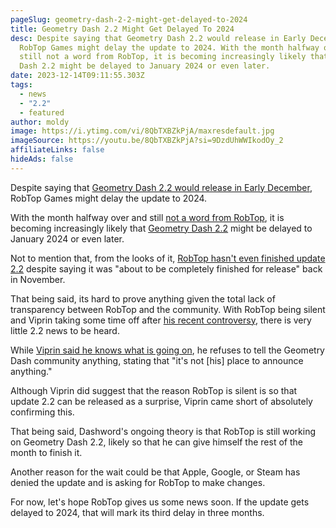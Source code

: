 ```yaml
---
pageSlug: geometry-dash-2-2-might-get-delayed-to-2024
title: Geometry Dash 2.2 Might Get Delayed To 2024
desc: Despite saying that Geometry Dash 2.2 would release in Early December,
  RobTop Games might delay the update to 2024. With the month halfway over and
  still not a word from RobTop, it is becoming increasingly likely that Geometry
  Dash 2.2 might be delayed to January 2024 or even later.
date: 2023-12-14T09:11:55.303Z
tags:
  - news
  - "2.2"
  - featured
author: moldy
image: https://i.ytimg.com/vi/8QbTXBZkPjA/maxresdefault.jpg
imageSource: https://youtu.be/8QbTXBZkPjA?si=9DzdUhWWIkodOy_2
affiliateLinks: false
hideAds: false
---
```

Despite saying that [Geometry Dash 2.2 would release in Early December](/posts/geometry-dash-2-2-is-finished-release-scheduled-for-early-december/), RobTop Games might delay the update to 2024.

With the month halfway over and still [not a word from RobTop](/posts/robtop-will-release-geometry-dash-2-2-with-no-warning/), it is becoming increasingly likely that [Geometry Dash 2.2](/categories/2.2/) might be delayed to January 2024 or even later.

Not to mention that, from the looks of it, [RobTop hasn't even finished update 2.2](/posts/robtop-has-seemingly-not-even-submitted-geometry-dash-2-2-to-stores-for-review/) despite saying it was "about to be completely finished for release" back in November.

That being said, its hard to prove anything given the total lack of transparency between RobTop and the community. With RobTop being silent and Viprin taking some time off after [his recent controversy](/posts/geometry-dash-elder-moderator-viprin-responds-to-allegations-about-blackmail-spyware-and-inappropriate-encounters/), there is very little 2.2 news to be heard.

While [Viprin said he knows what is going on](/posts/robtop-will-release-geometry-dash-2-2-with-no-warning/), he refuses to tell the Geometry Dash community anything, stating that "it's not [his] place to announce anything."

Although Viprin did suggest that the reason RobTop is silent is so that update 2.2 can be released as a surprise, Viprin came short of absolutely confirming this.

That being said, Dashword's ongoing theory is that RobTop is still working on Geometry Dash 2.2, likely so that he can give himself the rest of the month to finish it.

Another reason for the wait could be that Apple, Google, or Steam has denied the update and is asking for RobTop to make changes.

For now, let's hope RobTop gives us some news soon. If the update gets delayed to 2024, that will mark its third delay in three months.